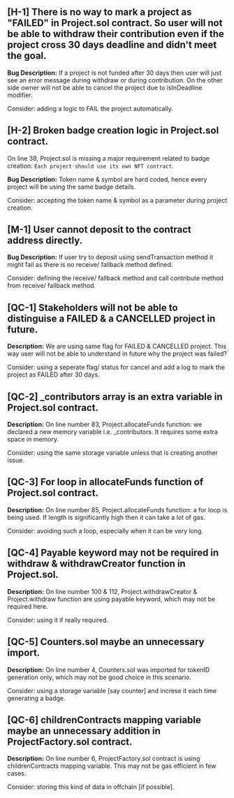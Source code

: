 ## **[H-1]** There is no way to mark a project as "FAILED" in Project.sol contract. So user will not be able to withdraw their contribution even if the project cross 30 days deadline and didn't meet the goal.

**Bug Description:**
If a project is not funded after 30 days then user will just see an error message during withdraw or during contribution. On the other side owner will not be able to cancel the project due to isInDeadline modifier.

Consider: adding a logic to FAIL the project automatically.

## **[H-2]** Broken badge creation logic in Project.sol contract.

On line 38, Project.sol is missing a major requirement related to badge creation: `Each project should use its own NFT contract`.

**Bug Description:**
Token name & symbol are hard coded, hence every project will be using the same badge details.

Consider: accepting the token name & symbol as a parameter during project creation.

## **[M-1]** User cannot deposit to the contract address directly.

**Bug Description:**
If user try to deposit using sendTransaction method it might fail as there is no receive/ fallback method defined.

Consider: defining the receive/ fallback method and call contribute method from receive/ fallback method.

## **[QC-1]** Stakeholders will not be able to distinguise a FAILED & a CANCELLED project in future.

**Description:**
We are using same flag for FAILED & CANCELLED project. This way user will not be able to understand in future why the project was failed?

Consider: using a seperate flag/ status for cancel and add a log to mark the project as FAILED after 30 days.

## **[QC-2]** _contributors array is an extra variable in Project.sol contract.

**Description:**
On line number 83, Project.allocateFunds function: we declared a new memory variable i.e. _contributors. It requires some extra space in memory.

Consider: using the same storage variable unless that is creating another issue.

## **[QC-3]** For loop in allocateFunds function of Project.sol contract.

**Description:**
On line number 85, Project.allocateFunds function: a for loop is being used. If length is significantly high then it can take a lot of gas.

Consider: avoiding such a loop, especially when it can be very long.

## **[QC-4]** Payable keyword may not be required in withdraw & withdrawCreator function in Project.sol.

**Description:**
On line number 100 & 112, Project.withdrawCreator & Project.withdraw function are using payable keyword, which may not be required here.

Consider: using it if really required.

## **[QC-5]** Counters.sol maybe an unnecessary import.

**Description:**
On line number 4, Counters.sol was imported for tokenID generation only, which may not be good choice in this scenario.

Consider: using a storage variable [say counter] and increse it each time generating a badge.

## **[QC-6]** childrenContracts mapping variable maybe an unnecessary addition in ProjectFactory.sol contract.

**Description:**
On line number 6, ProjectFactory.sol contract is using childrenContracts mapping variable. This may not be gas efficient in few cases.

Consider: storing this kind of data in offchain [if possible].
